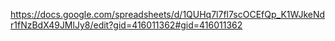 https://docs.google.com/spreadsheets/d/1QUHq7l7fl7scOCEfQp_K1WJkeNdr1fNzBdX49JMlJy8/edit?gid=416011362#gid=416011362 
